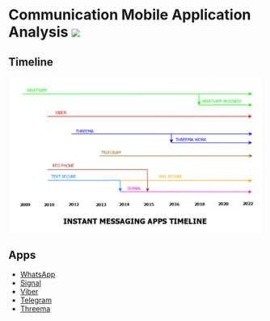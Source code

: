 # Communication Mobile Application Analysis ![](https://img.shields.io/badge/-Live-brightgreen)


## Timeline 

<p align="center">
  <img src="Assets\App_Timeline.jpeg" width="900">  
</p>

## Apps

 - [WhatsApp](WhatsApp)
 - [Signal](Signal)
 - [Viber](Viber)
 - [Telegram](Telegram)
 - [Threema](Threema)
 
